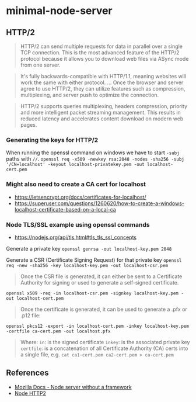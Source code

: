 # minimal-node-server

## HTTP/2
>HTTP/2 can send multiple requests for data in parallel over a single TCP connection. This is the most advanced feature of the HTTP/2 protocol because it allows you to download web files via ASync mode from one server.

>It's fully backwards-compatible with HTTP/1.1, meaning websites will work the same with either protocol. ... Once the browser and server agree to use HTTP/2, they can utilize features such as compression, multiplexing, and server push to optimize the connection.

>HTTP/2 supports queries multiplexing, headers compression, priority and more intelligent packet streaming management. This results in reduced latency and accelerates content download on modern web pages.

### Generating the keys for HTTP/2
When running the openssl command on windows we have to start `-subj` paths with `//`. 
`openssl req -x509 -newkey rsa:2048 -nodes -sha256 -subj '/CN=localhost' -keyout localhost-privatekey.pem -out localhost-cert.pem`


### Might also need to create a CA cert for localhost
- https://letsencrypt.org/docs/certificates-for-localhost/
- https://superuser.com/questions/1260620/how-to-create-a-windows-localhost-certificate-based-on-a-local-ca

### Node TLS/SSL example using openssl commands
- https://nodejs.org/api/tls.html#tls_tls_ssl_concepts

>

Generate a private key
`openssl genrsa -out localhost-key.pem 2048`

Generate a CSR (Certificate Signing Request) for that private key
`openssl req -new -sha256 -key localhost-key.pem -out localhost-csr.pem`

>Once the CSR file is generated, it can either be sent to a Certificate Authority for signing or used to generate a self-signed certificate.

`openssl x509 -req -in localhost-csr.pem -signkey localhost-key.pem -out localhost-cert.pem`

>Once the certificate is generated, it can be used to generate a .pfx or .p12 file:

`openssl pkcs12 -export -in localhost-cert.pem -inkey localhost-key.pem -certfile ca-cert.pem -out localhost.pfx`

>Where:
>`in`: is the signed certificate
>`inkey`: is the associated private key
>`certfile`: is a concatenation of all Certificate Authority (CA) certs into a single file, e.g. `cat ca1-cert.pem ca2-cert.pem > ca-cert.pem`


## References
- [Mozilla Docs - Node server without a framework](https://developer.mozilla.org/en-US/docs/Learn/Server-side/Node_server_without_framework)
- [Node HTTP2](https://nodejs.org/api/http2.html)